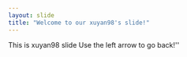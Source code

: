 ```yaml
---
layout: slide
title: "Welcome to our xuyan98's slide!"
---
```

This is xuyan98 slide
Use the left arrow to go back!''
